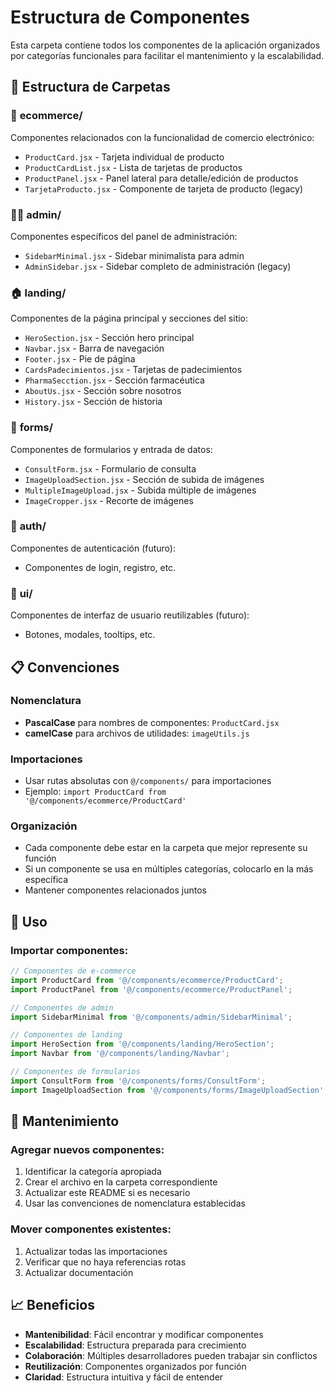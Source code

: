 # Estructura de Componentes

Esta carpeta contiene todos los componentes de la aplicación organizados por categorías funcionales para facilitar el mantenimiento y la escalabilidad.

## 📁 Estructura de Carpetas

### 🛒 **ecommerce/**
Componentes relacionados con la funcionalidad de comercio electrónico:
- `ProductCard.jsx` - Tarjeta individual de producto
- `ProductCardList.jsx` - Lista de tarjetas de productos
- `ProductPanel.jsx` - Panel lateral para detalle/edición de productos
- `TarjetaProducto.jsx` - Componente de tarjeta de producto (legacy)

### 👨‍💼 **admin/**
Componentes específicos del panel de administración:
- `SidebarMinimal.jsx` - Sidebar minimalista para admin
- `AdminSidebar.jsx` - Sidebar completo de administración (legacy)

### 🏠 **landing/**
Componentes de la página principal y secciones del sitio:
- `HeroSection.jsx` - Sección hero principal
- `Navbar.jsx` - Barra de navegación
- `Footer.jsx` - Pie de página
- `CardsPadecimientos.jsx` - Tarjetas de padecimientos
- `PharmaSecction.jsx` - Sección farmacéutica
- `AboutUs.jsx` - Sección sobre nosotros
- `History.jsx` - Sección de historia

### 📝 **forms/**
Componentes de formularios y entrada de datos:
- `ConsultForm.jsx` - Formulario de consulta
- `ImageUploadSection.jsx` - Sección de subida de imágenes
- `MultipleImageUpload.jsx` - Subida múltiple de imágenes
- `ImageCropper.jsx` - Recorte de imágenes

### 🔐 **auth/**
Componentes de autenticación (futuro):
- Componentes de login, registro, etc.

### 🎨 **ui/**
Componentes de interfaz de usuario reutilizables (futuro):
- Botones, modales, tooltips, etc.

## 📋 Convenciones

### Nomenclatura
- **PascalCase** para nombres de componentes: `ProductCard.jsx`
- **camelCase** para archivos de utilidades: `imageUtils.js`

### Importaciones
- Usar rutas absolutas con `@/components/` para importaciones
- Ejemplo: `import ProductCard from '@/components/ecommerce/ProductCard'`

### Organización
- Cada componente debe estar en la carpeta que mejor represente su función
- Si un componente se usa en múltiples categorías, colocarlo en la más específica
- Mantener componentes relacionados juntos

## 🚀 Uso

### Importar componentes:
```jsx
// Componentes de e-commerce
import ProductCard from '@/components/ecommerce/ProductCard';
import ProductPanel from '@/components/ecommerce/ProductPanel';

// Componentes de admin
import SidebarMinimal from '@/components/admin/SidebarMinimal';

// Componentes de landing
import HeroSection from '@/components/landing/HeroSection';
import Navbar from '@/components/landing/Navbar';

// Componentes de formularios
import ConsultForm from '@/components/forms/ConsultForm';
import ImageUploadSection from '@/components/forms/ImageUploadSection';
```

## 🔄 Mantenimiento

### Agregar nuevos componentes:
1. Identificar la categoría apropiada
2. Crear el archivo en la carpeta correspondiente
3. Actualizar este README si es necesario
4. Usar las convenciones de nomenclatura establecidas

### Mover componentes existentes:
1. Actualizar todas las importaciones
2. Verificar que no haya referencias rotas
3. Actualizar documentación

## 📈 Beneficios

- **Mantenibilidad**: Fácil encontrar y modificar componentes
- **Escalabilidad**: Estructura preparada para crecimiento
- **Colaboración**: Múltiples desarrolladores pueden trabajar sin conflictos
- **Reutilización**: Componentes organizados por función
- **Claridad**: Estructura intuitiva y fácil de entender 